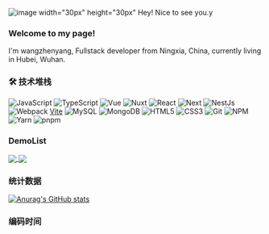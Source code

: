 ![image width="30px" height="30px"](https://user-images.githubusercontent.com/66305203/197138394-ffd42f0e-4e1a-4c67-b5a1-129aa0f8664c.png)  Hey! Nice to see you.y 

### Welcome to my page!
I'm wangzhenyang, Fullstack developer from  Ningxia, China, currently living in  Hubei, Wuhan.

### 🛠  技术堆栈
![JavaScript](https://camo.githubusercontent.com/b5bf595e34a2743d9624117b3789bb0638235d2402889fc46636bb33aab7aee9/68747470733a2f2f696d672e736869656c64732e696f2f62616467652f2d4a6176615363726970742d4637444631453f7374796c653d666c61742d737175617265266c6f676f3d6a617661736372697074266c6f676f436f6c6f723d303030303030266c6162656c436f6c6f723d25323346374446314326636f6c6f723d253233464643453541)
![TypeScript](https://camo.githubusercontent.com/bfad80db1124e1aac795107f5b11d0b50422e25949cf49b16da08ea2b4cb492b/68747470733a2f2f696d672e736869656c64732e696f2f62616467652f2d547970655363726970742d3331373843363f7374796c653d666c61742d737175617265266c6f676f3d74797065736372697074266c6f676f436f6c6f723d666666666666)
![Vue](https://camo.githubusercontent.com/ef022396137854ba286b58b88d6eca1a31b66918b300a65cf0cd2cf8aec9ff45/68747470733a2f2f696d672e736869656c64732e696f2f62616467652f2d5675652d3446433038443f7374796c653d666c61742d737175617265266c6f676f3d7675652e6a73266c6f676f436f6c6f723d666666666666)
![Nuxt](https://camo.githubusercontent.com/756c59405edb1953dea9636e93440da320ff211ab2f26d86d442026e57f0c526/68747470733a2f2f696d672e736869656c64732e696f2f62616467652f2d4e7578742d3030444338323f7374796c653d666c61742d737175617265266c6f676f3d6e7578742e6a73266c6f676f436f6c6f723d666666666666)
![React](https://camo.githubusercontent.com/634ac4573efe366be621f3d1952bf763970c98312f8dd6d99bcf4eddfa19e9f7/68747470733a2f2f696d672e736869656c64732e696f2f62616467652f2d52656163742d3631444146423f7374796c653d666c61742d737175617265266c6f676f3d7265616374266c6f676f436f6c6f723d666666666666)
![Next](https://camo.githubusercontent.com/e7e00b21775cfa73109abc0c48171a88e748fac3f1908eb92df4839f7a51459c/68747470733a2f2f696d672e736869656c64732e696f2f62616467652f2d4e6578742d3030303030303f7374796c653d666c61742d737175617265266c6f676f3d6e6578742e6a73266c6f676f436f6c6f723d666666666666)
![NestJs](https://camo.githubusercontent.com/253ef3c73f044d5663b436e3590fa7483b468360f78694d1d087652d8e882d20/68747470733a2f2f696d672e736869656c64732e696f2f62616467652f2d4e6573744a732d4530323334453f7374796c653d666c61742d737175617265266c6f676f3d6e6573746a73266c6f676f436f6c6f723d666666666666)
![Webpack](https://camo.githubusercontent.com/248ce5f47f21e120379dfbc4d2460644b054217a5694f21a5e995c4baaff6c2a/68747470733a2f2f696d672e736869656c64732e696f2f62616467652f2d5765627061636b2d3844443646393f7374796c653d666c61742d737175617265266c6f676f3d7765627061636b266c6f676f436f6c6f723d666666666666)
[Vite](https://camo.githubusercontent.com/1ed1fef98c8c98dec17b985c10aa2e1ed8089c66a5803dbe19921b2859f24cd5/68747470733a2f2f696d672e736869656c64732e696f2f62616467652f2d566974652d3634364346463f7374796c653d666c61742d737175617265266c6f676f3d56697465266c6f676f436f6c6f723d666666666666)
![MySQL](https://camo.githubusercontent.com/6ede6cf733e385080214589407d1cd6a88b3633990241eee703bbbef6b2c8051/68747470733a2f2f696d672e736869656c64732e696f2f62616467652f2d4d7953514c2d3434373941313f7374796c653d666c61742d737175617265266c6f676f3d4d7953514c266c6f676f436f6c6f723d666666666666)
![MongoDB](https://camo.githubusercontent.com/8ed3e2ba7e6ac962489a484542986c749d7950b305778ce0839387fe050c9fdc/68747470733a2f2f696d672e736869656c64732e696f2f62616467652f2d4d6f6e676f44422d3437413234383f7374796c653d666c61742d737175617265266c6f676f3d4d6f6e676f4442266c6f676f436f6c6f723d666666666666)
![HTML5](https://camo.githubusercontent.com/cfdb48c5b546d4e05cc4b44bef33280591c4df29a5b75418bce9f45ad6f9253f/68747470733a2f2f696d672e736869656c64732e696f2f62616467652f2d48544d4c352d4533344632363f7374796c653d666c61742d737175617265266c6f676f3d68746d6c35266c6f676f436f6c6f723d666666666666)
![CSS3](https://camo.githubusercontent.com/b2619b58b7d126a6b1238c95f4cc276869e0a8ad8526d1c73888948695d55fc7/68747470733a2f2f696d672e736869656c64732e696f2f62616467652f2d435353332d3135373242363f7374796c653d666c61742d737175617265266c6f676f3d43535333266c6f676f436f6c6f723d666666666666)
![Git](https://camo.githubusercontent.com/c5d0c3ab3bb7d56038dcfa868b056ed7b2bd119579bd4cf4d1123244adc74bca/68747470733a2f2f696d672e736869656c64732e696f2f62616467652f2d4769742d2532334630353033323f7374796c653d666c61742d737175617265266c6f676f3d676974266c6f676f436f6c6f723d253233666666666666)
![NPM](https://camo.githubusercontent.com/0060bb9b8580bc10f6ca3fe51033be51f959ed644c2fb2e2525480c0788adbfd/68747470733a2f2f696d672e736869656c64732e696f2f62616467652f2d4e504d2d4342333833373f7374796c653d666c61742d737175617265266c6f676f3d6e706d266c6f676f436f6c6f723d666666666666)
![Yarn](https://camo.githubusercontent.com/d8b8f54480262d81ac94239e7bd3a4ae9b1e41c7d7900c96eb2736131ea93452/68747470733a2f2f696d672e736869656c64732e696f2f62616467652f2d5961726e2d3243384542423f7374796c653d666c61742d737175617265266c6f676f3d5961726e266c6f676f436f6c6f723d666666666666)
![pnpm](https://camo.githubusercontent.com/4abdebb4e3ea36e9da2a76f5f69c969b03dc2d150208bc816cade43928b03776/68747470733a2f2f696d672e736869656c64732e696f2f62616467652f2d706e706d2d6636393232303f7374796c653d666c61742d737175617265266c6f676f3d706e706d266c6f676f436f6c6f723d666666666666)

### DemoList
<a href="https://github.com/anuraghazra/github-readme-stats">
  <img align="center" src="https://github-readme-stats.vercel.app/api/pin/?username=Colincosmo&repo=vue3-template&show_owner=true&theme=midnight-purple" />
</a>
<a href="https://github.com/anuraghazra/convoychat">
  <img align="center" src="https://github-readme-stats.vercel.app/api/pin/?username=Colincosmo&repo=vue3-template&show_owner=true&theme=midnight-purple" />
</a>

### 统计数据
[![Anurag's GitHub stats](https://github-readme-stats.vercel.app/api?username=Colincosmo&count_private=true&show_icons=true&theme=midnight-purple)](https://github.com/Colincosmo/Colincosmo)


### 编码时间

